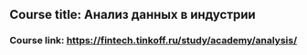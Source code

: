 ## Course title: Анализ данных в индустрии <br />
### Course link: https://fintech.tinkoff.ru/study/academy/analysis/
